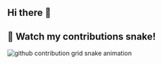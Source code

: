## Hi there 👋
## 🐍 Watch my contributions snake!  
![github contribution grid snake animation](https://raw.githubusercontent.com/lazy-llama69/output/github-contribution-grid-snake.svg)

<!--
**lazy-llama69/lazy-llama69** is a ✨ _special_ ✨ repository because its `README.md` (this file) appears on your GitHub profile.

Here are some ideas to get you started:

- 🔭 I’m currently working on ...
- 🌱 I’m currently learning ...
- 👯 I’m looking to collaborate on ...
- 🤔 I’m looking for help with ...
- 💬 Ask me about ...
- 📫 How to reach me: ...
- 😄 Pronouns: ...
- ⚡ Fun fact: ...
-->
